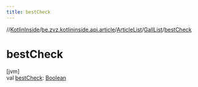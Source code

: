 ```yaml
---
title: bestCheck
---
```

//[KotlinInside](../../../../index.html)/[be.zvz.kotlininside.api.article](../../index.html)/[ArticleList](../index.html)/[GallList](index.html)/[bestCheck](best-check.html)



# bestCheck



[jvm]\
val [bestCheck](best-check.html): [Boolean](https://kotlinlang.org/api/latest/jvm/stdlib/kotlin/-boolean/index.html)





